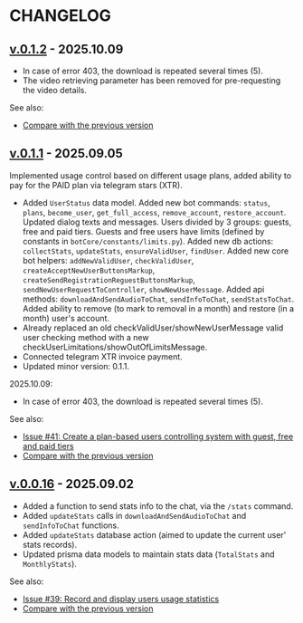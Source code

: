 <!--
 @since 2025.09.02
 @changed 2025.10.09, 17:36
-->

# CHANGELOG

## [v.0.1.2](https://github.com/lilliputten/tubecaster-telegram-bot/releases/tag/v.0.1.2) - 2025.10.09

- In case of error 403, the download is repeated several times (5).
- The video retrieving parameter has been removed for pre-requesting the video details.

See also:

- [Compare with the previous version](https://github.com/lilliputten/tubecaster-telegram-bot/compare/v.0.1.1...v.0.1.2)

## [v.0.1.1](https://github.com/lilliputten/tubecaster-telegram-bot/releases/tag/v.0.1.1) - 2025.09.05

Implemented usage control based on different usage plans, added ability to pay for the PAID plan via telegram stars (XTR).

- Added `UserStatus` data model. Added new bot commands: `status`, `plans`, `become_user`, `get_full_access`, `remove_account`, `restore_account`. Updated dialog texts and messages. Users divided by 3 groups: guests, free and paid tiers. Guests and free users have limits (defined by constants in `botCore/constants/limits.py`). Added new db actions: `collectStats`, `updateStats`, `ensureValidUser`, `findUser`. Added new core bot helpers: `addNewValidUser`, `checkValidUser`, `createAcceptNewUserButtonsMarkup`, `createSendRegistrationReguestButtonsMarkup`, `sendNewUserRequestToController`, `showNewUserMessage`. Added api methods: `downloadAndSendAudioToChat`, `sendInfoToChat`, `sendStatsToChat`. Added ability to remove (to mark to removal in a month) and restore (in a month) user's account.
- Already replaced an old checkValidUser/showNewUserMessage valid user checking method with a new checkUserLimitations/showOutOfLimitsMessage.
- Connected telegram XTR invoice payment.
- Updated minor version: 0.1.1.

2025.10.09:

- In case of error 403, the download is repeated several times (5).

See also:

- [Issue #41: Create a plan-based users controlling system with guest, free and paid tiers](https://github.com/lilliputten/tubecaster-telegram-bot/issues/41)
- [Compare with the previous version](https://github.com/lilliputten/tubecaster-telegram-bot/compare/v.0.0.16...v.0.1.1)

## [v.0.0.16](https://github.com/lilliputten/tubecaster-telegram-bot/releases/tag/v.0.0.16) - 2025.09.02

- Added a function to send stats info to the chat, via the `/stats` command.
- Added `updateStats` calls in `downloadAndSendAudioToChat` and `sendInfoToChat` functions.
- Added `updateStats` database action (aimed to update the current user' stats records).
- Updated prisma data models to maintain stats data (`TotalStats` and `MonthlyStats`).

See also:

- [Issue #39: Record and display users usage statistics](https://github.com/lilliputten/tubecaster-telegram-bot/issues/39)
- [Compare with the previous version](https://github.com/lilliputten/tubecaster-telegram-bot/compare/v.0.0.15...v.0.0.16)
